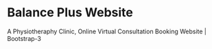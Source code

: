 # Balance Plus Website

A Physiotheraphy Clinic,
Online Virtual Consultation Booking Website | Bootstrap-3
